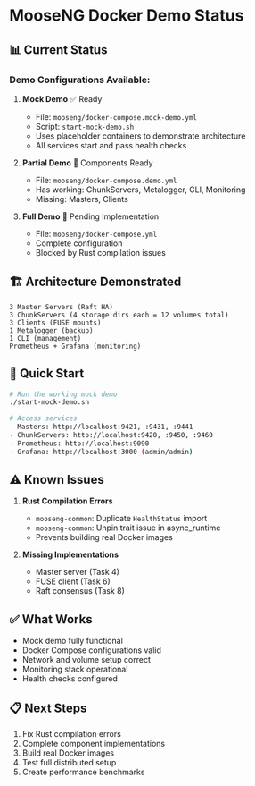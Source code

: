# MooseNG Docker Demo Status

## 📊 Current Status

### Demo Configurations Available:

1. **Mock Demo** ✅ Ready
   - File: `mooseng/docker-compose.mock-demo.yml`
   - Script: `start-mock-demo.sh`
   - Uses placeholder containers to demonstrate architecture
   - All services start and pass health checks

2. **Partial Demo** 🚧 Components Ready
   - File: `mooseng/docker-compose.demo.yml`
   - Has working: ChunkServers, Metalogger, CLI, Monitoring
   - Missing: Masters, Clients

3. **Full Demo** 🔄 Pending Implementation
   - File: `mooseng/docker-compose.yml`
   - Complete configuration
   - Blocked by Rust compilation issues

## 🏗️ Architecture Demonstrated

```
3 Master Servers (Raft HA)
3 ChunkServers (4 storage dirs each = 12 volumes total)
3 Clients (FUSE mounts)
1 Metalogger (backup)
1 CLI (management)
Prometheus + Grafana (monitoring)
```

## 🚀 Quick Start

```bash
# Run the working mock demo
./start-mock-demo.sh

# Access services
- Masters: http://localhost:9421, :9431, :9441
- ChunkServers: http://localhost:9420, :9450, :9460
- Prometheus: http://localhost:9090
- Grafana: http://localhost:3000 (admin/admin)
```

## ⚠️ Known Issues

1. **Rust Compilation Errors**
   - `mooseng-common`: Duplicate `HealthStatus` import
   - `mooseng-common`: Unpin trait issue in async_runtime
   - Prevents building real Docker images

2. **Missing Implementations**
   - Master server (Task 4)
   - FUSE client (Task 6)
   - Raft consensus (Task 8)

## ✅ What Works

- Mock demo fully functional
- Docker Compose configurations valid
- Network and volume setup correct
- Monitoring stack operational
- Health checks configured

## 📋 Next Steps

1. Fix Rust compilation errors
2. Complete component implementations
3. Build real Docker images
4. Test full distributed setup
5. Create performance benchmarks